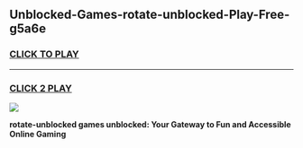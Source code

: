 
## Unblocked-Games-rotate-unblocked-Play-Free-g5a6e
<h3>
<a href="https://premium76.site?title=rotate-unblocked&ref=19M">CLICK TO PLAY</a></h3>
<hr>

<h3>
<a href="https://premium76.site?title=rotate-unblocked&ref=19M">CLICK 2 PLAY</a>
  
</h3>

<a href="https://premium76.site?title=rotate-unblocked&ref=19M"><img src="https://clearcache.store/games.png"></a>


**rotate-unblocked games unblocked: Your Gateway to Fun and Accessible Online Gaming**
